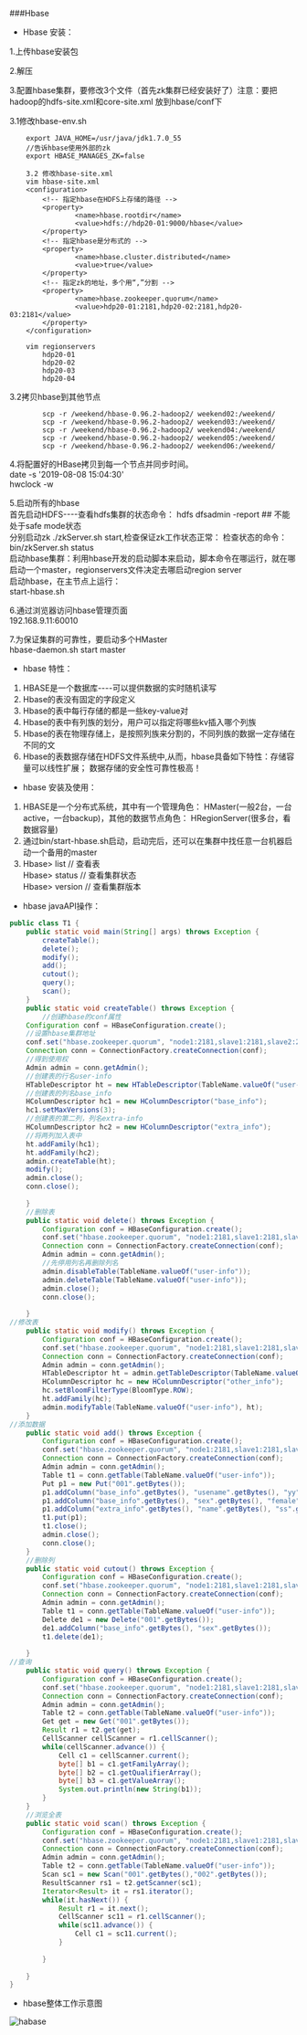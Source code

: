 ###Hbase

* Hbase 安装：  



1.上传hbase安装包

2.解压

3.配置hbase集群，要修改3个文件（首先zk集群已经安装好了）注意：要把hadoop的hdfs-site.xml和core-site.xml 放到hbase/conf下
	
3.1修改hbase-env.sh
```
	export JAVA_HOME=/usr/java/jdk1.7.0_55
	//告诉hbase使用外部的zk
	export HBASE_MANAGES_ZK=false
	
	3.2 修改hbase-site.xml
	vim hbase-site.xml
	<configuration>
		<!-- 指定hbase在HDFS上存储的路径 -->
        <property>
                <name>hbase.rootdir</name>
                <value>hdfs://hdp20-01:9000/hbase</value>
        </property>
		<!-- 指定hbase是分布式的 -->
        <property>
                <name>hbase.cluster.distributed</name>
                <value>true</value>
        </property>
		<!-- 指定zk的地址，多个用“,”分割 -->
        <property>
                <name>hbase.zookeeper.quorum</name>
                <value>hdp20-01:2181,hdp20-02:2181,hdp20-03:2181</value>
        </property>
	</configuration>
	
	vim regionservers
		hdp20-01
		hdp20-02
		hdp20-03
		hdp20-04
```


3.2拷贝hbase到其他节点
```
		scp -r /weekend/hbase-0.96.2-hadoop2/ weekend02:/weekend/
		scp -r /weekend/hbase-0.96.2-hadoop2/ weekend03:/weekend/
		scp -r /weekend/hbase-0.96.2-hadoop2/ weekend04:/weekend/
		scp -r /weekend/hbase-0.96.2-hadoop2/ weekend05:/weekend/
		scp -r /weekend/hbase-0.96.2-hadoop2/ weekend06:/weekend/
```
		
4.将配置好的HBase拷贝到每一个节点并同步时间。  
date -s '2019-08-08 15:04:30'  
hwclock -w

5.启动所有的hbase  
	首先启动HDFS----查看hdfs集群的状态命令： hdfs dfsadmin -report   ## 不能处于safe mode状态  
	分别启动zk    ./zkServer.sh start,检查保证zk工作状态正常：  检查状态的命令： bin/zkServer.sh status  
	启动hbase集群：利用hbase开发的启动脚本来启动，脚本命令在哪运行，就在哪启动一个master，regionservers文件决定去哪启动region server  
	启动hbase，在主节点上运行：  
		start-hbase.sh  
		
6.通过浏览器访问hbase管理页面  
	192.168.9.11:60010
	
	
7.为保证集群的可靠性，要启动多个HMaster  
	hbase-daemon.sh start master
	

* hbase 特性：

1. HBASE是一个数据库----可以提供数据的实时随机读写   
2. Hbase的表没有固定的字段定义   
3. Hbase的表中每行存储的都是一些key-value对  
4. Hbase的表中有列族的划分，用户可以指定将哪些kv插入哪个列族  
5. Hbase的表在物理存储上，是按照列族来分割的，不同列族的数据一定存储在不同的文  
6. Hbase的表数据存储在HDFS文件系统中,从而，hbase具备如下特性：存储容量可以线性扩展； 数据存储的安全性可靠性极高！  

* hbase 安装及使用：  
1. HBASE是一个分布式系统，其中有一个管理角色：  HMaster(一般2台，一台active，一台backup)，其他的数据节点角色：  HRegionServer(很多台，看数据容量)  
2. 通过bin/start-hbase.sh启动，启动完后，还可以在集群中找任意一台机器启动一个备用的master  
3. Hbase> list     // 查看表  
Hbase> status   // 查看集群状态  
Hbase> version  // 查看集群版本  


* hbase javaAPI操作：

```java
public class T1 {
	public static void main(String[] args) throws Exception {
		createTable();
		delete();
		modify();
		add();
		cutout();
		query();
		scan();
	}
	public static void createTable() throws Exception {
		//创建hbase的conf属性
	Configuration conf = HBaseConfiguration.create();
	//设置hbase集群地址
	conf.set("hbase.zookeeper.quorum", "node1:2181,slave1:2181,slave2:2181");
	Connection conn = ConnectionFactory.createConnection(conf);
	//得到使用权
	Admin admin = conn.getAdmin();
	//创建表的行名user-info
	HTableDescriptor ht = new HTableDescriptor(TableName.valueOf("user-info"));
	//创建表的列名base_info
	HColumnDescriptor hc1 = new HColumnDescriptor("base_info");
	hc1.setMaxVersions(3);
	//创建表的第二列，列名extra-info
	HColumnDescriptor hc2 = new HColumnDescriptor("extra_info");
	//将两列加入表中
	ht.addFamily(hc1);
	ht.addFamily(hc2);
	admin.createTable(ht);
	modify();
	admin.close();
	conn.close();
		
	}
	//删除表
	public static void delete() throws Exception {
		Configuration conf = HBaseConfiguration.create();
		conf.set("hbase.zookeeper.quorum", "node1:2181,slave1:2181,slave2:2181");
		Connection conn = ConnectionFactory.createConnection(conf);
		Admin admin = conn.getAdmin();
		//先停用列名再删除列名
		admin.disableTable(TableName.valueOf("user-info"));
		admin.deleteTable(TableName.valueOf("user-info"));
		admin.close();
		conn.close();
			
	}
//修改表
	public static void modify() throws Exception {
		Configuration conf = HBaseConfiguration.create();
		conf.set("hbase.zookeeper.quorum", "node1:2181,slave1:2181,slave2:2181");
		Connection conn = ConnectionFactory.createConnection(conf);
		Admin admin = conn.getAdmin();
		HTableDescriptor ht = admin.getTableDescriptor(TableName.valueOf("user-info"));
		HColumnDescriptor hc = new HColumnDescriptor("other_info");
		hc.setBloomFilterType(BloomType.ROW);
		ht.addFamily(hc);
		admin.modifyTable(TableName.valueOf("user-info"), ht);
	}
//添加数据
	public static void add() throws Exception {
		Configuration conf = HBaseConfiguration.create();
		conf.set("hbase.zookeeper.quorum", "node1:2181,slave1:2181,slave2:2181");
		Connection conn = ConnectionFactory.createConnection(conf);
		Admin admin = conn.getAdmin();
		Table t1 = conn.getTable(TableName.valueOf("user-info"));
		Put p1 = new Put("001".getBytes());
		p1.addColumn("base_info".getBytes(), "usename".getBytes(), "yy".getBytes());
		p1.addColumn("base_info".getBytes(), "sex".getBytes(), "female".getBytes());
		p1.addColumn("extra_info".getBytes(), "name".getBytes(), "ss".getBytes());
		t1.put(p1);
		t1.close();
		admin.close();
		conn.close();
	}
	//删除列
	public static void cutout() throws Exception {
		Configuration conf = HBaseConfiguration.create();
		conf.set("hbase.zookeeper.quorum", "node1:2181,slave1:2181,slave2:2181");
		Connection conn = ConnectionFactory.createConnection(conf);
		Admin admin = conn.getAdmin();
		Table t1 = conn.getTable(TableName.valueOf("user-info"));
		Delete de1 = new Delete("001".getBytes());
		de1.addColumn("base_info".getBytes(), "sex".getBytes());
		t1.delete(de1);
		
	}
//查询
	public static void query() throws Exception {
		Configuration conf = HBaseConfiguration.create();
		conf.set("hbase.zookeeper.quorum", "node1:2181,slave1:2181,slave2:2181");
		Connection conn = ConnectionFactory.createConnection(conf);
		Admin admin = conn.getAdmin();
		Table t2 = conn.getTable(TableName.valueOf("user-info"));
		Get get = new Get("001".getBytes());
		Result r1 = t2.get(get);
		CellScanner cellScanner = r1.cellScanner();
		while(cellScanner.advance()) {
			Cell c1 = cellScanner.current();
			byte[] b1 = c1.getFamilyArray();
			byte[] b2 = c1.getQualifierArray();
			byte[] b3 = c1.getValueArray();
			System.out.println(new String(b1));
		}
	}
	//浏览全表
	public static void scan() throws Exception {
		Configuration conf = HBaseConfiguration.create();
		conf.set("hbase.zookeeper.quorum", "node1:2181,slave1:2181,slave2:2181");
		Connection conn = ConnectionFactory.createConnection(conf);
		Admin admin = conn.getAdmin();
		Table t2 = conn.getTable(TableName.valueOf("user-info"));
		Scan sc1 = new Scan("001".getBytes(),"002".getBytes());
		ResultScanner rs1 = t2.getScanner(sc1);
		Iterator<Result> it = rs1.iterator();
		while(it.hasNext()) {
			Result r1 = it.next();
			CellScanner sc11 = r1.cellScanner();
			while(sc11.advance()) {
				Cell c1 = sc11.current();
			}
			
		}
		
	}
}
```

* hbase整体工作示意图  

![habase](images/habase1.png "habase")


